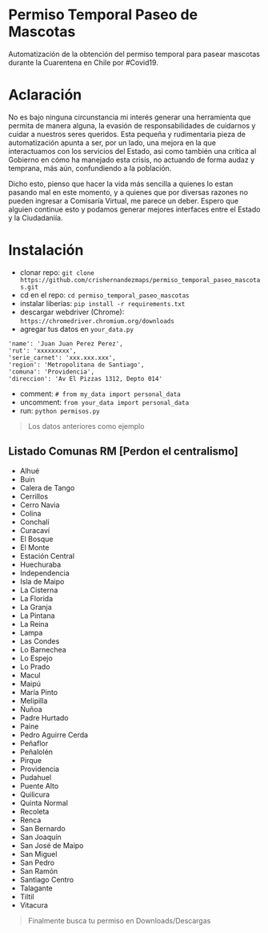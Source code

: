 # Permiso Temporal Paseo de Mascotas
Automatización de la obtención del permiso temporal para pasear mascotas durante la Cuarentena en Chile por #Covid19.

# Aclaración
No es bajo ninguna circunstancia mi interés generar una herramienta que permita de manera alguna, la evasión de
responsabilidades de cuidarnos y cuidar a nuestros seres queridos. Esta pequeña y rudimentaria pieza de automatización
apunta a ser, por un lado, una mejora en la que interactuamos con los servicios del Estado, asi como también una crítica
al Gobierno en cómo ha manejado esta crisis, no actuando de forma audaz y temprana, más aún, confundiendo a la población.

Dicho esto, pienso que hacer la vida más sencilla a quienes lo estan pasando mal en este momento, y a quienes que por
diversas razones no pueden ingresar a Comisaría Virtual, me parece un deber. Espero que alguien continue
esto y podamos generar mejores interfaces entre el Estado y la Ciudadaniía.

# Instalación
- clonar repo: ```git clone https://github.com/crishernandezmaps/permiso_temporal_paseo_mascotas.git```
- cd en el repo: ```cd permiso_temporal_paseo_mascotas```
- instalar liberías: ```pip install -r requirements.txt```
- descargar webdriver (Chrome): ```https://chromedriver.chromium.org/downloads```
- agregar tus datos en ```your_data.py```

```
'name': 'Juan Juan Perez Perez',
'rut': 'xxxxxxxxx',
'serie_carnet': 'xxx.xxx.xxx',
'region': 'Metropolitana de Santiago',
'comuna': 'Providencia',
'direccion': 'Av El Pizzas 1312, Depto 014'
```

- comment: ```# from my_data import personal_data```
- uncomment: ```from your_data import personal_data```
- run: ```python permisos.py```

> Los datos anteriores como ejemplo

## Listado Comunas RM [Perdon el centralismo]
- Alhué
- Buin
- Calera de Tango
- Cerrillos
- Cerro Navia
- Colina
- Conchalí
- Curacaví
- El Bosque
- El Monte
- Estación Central
- Huechuraba
- Independencia
- Isla de Maipo
- La Cisterna
- La Florida
- La Granja
- La Pintana
- La Reina
- Lampa
- Las Condes
- Lo Barnechea
- Lo Espejo
- Lo Prado
- Macul
- Maipú
- María Pinto
- Melipilla
- Ñuñoa
- Padre Hurtado
- Paine
- Pedro Aguirre Cerda
- Peñaflor
- Peñalolén
- Pirque
- Providencia
- Pudahuel
- Puente Alto
- Quilicura
- Quinta Normal
- Recoleta
- Renca
- San Bernardo
- San Joaquín
- San José de Maipo
- San Miguel
- San Pedro
- San Ramón
- Santiago Centro
- Talagante
- Tiltil
- Vitacura

> Finalmente busca tu permiso en Downloads/Descargas
